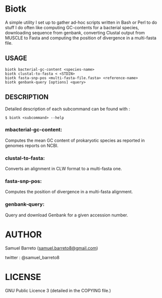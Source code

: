 # Biotk

A simple utility I set up to gather ad-hoc scripts written in Bash or
Perl to do stuff I do often like computing GC-contents for a bacterial
species, downloading sequence from genbank, converting Clustal output
from MUSCLE to Fasta and computing the position of divergence in a
multi-fasta file.

## USAGE

    biotk bacterial-gc-content <species-name>
    biotk clustal-to-fasta < <STDIN>
    biotk fasta-snp-pos <multi-fasta-file.fasta> <reference-name>
    biotk genbank-query [options] <query>

## DESCRIPTION

Detailed description of each subcommand can be found with :

    $ biotk <subcommand> --help

### mbacterial-gc-content:

Computes the mean GC content of prokaryotic species as reported in
genomes reports on NCBI.

### clustal-to-fasta:

Converts an alignment in CLW format to a multi-fasta one.

### fasta-snp-pos:

Computes the position of divergence in a multi-fasta alignment.

###  genbank-query:

Query and download Genbank for a given accession number.

# AUTHOR

Samuel Barreto (samuel.barreto8@gmail.com)

twitter : @samuel_barreto8

# LICENSE

GNU Public Licence 3 (detailed in the COPYING file.)

